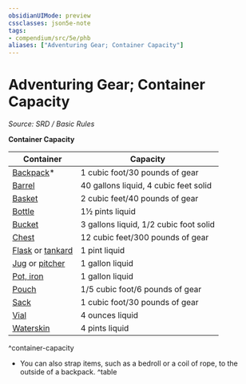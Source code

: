 ```yaml
---
obsidianUIMode: preview
cssclasses: json5e-note
tags:
- compendium/src/5e/phb
aliases: ["Adventuring Gear; Container Capacity"]
---
```

# Adventuring Gear; Container Capacity
*Source: SRD / Basic Rules* 

**Container Capacity**

| Container | Capacity |
|-----------|----------|
| [Backpack](compendium/items/backpack.md)* | 1 cubic foot/30 pounds of gear |
| [Barrel](compendium/items/barrel.md) | 40 gallons liquid, 4 cubic feet solid |
| [Basket](compendium/items/basket.md) | 2 cubic feet/40 pounds of gear |
| [Bottle](compendium/items/glass-bottle.md) | 1½ pints liquid |
| [Bucket](compendium/items/bucket.md) | 3 gallons liquid, 1/2 cubic foot solid |
| [Chest](compendium/items/chest.md) | 12 cubic feet/300 pounds of gear |
| [Flask](compendium/items/flask.md) or [tankard](compendium/items/tankard.md) | 1 pint liquid |
| [Jug](compendium/items/jug.md) or [pitcher](compendium/items/pitcher.md) | 1 gallon liquid |
| [Pot, iron](compendium/items/iron-pot.md) | 1 gallon liquid |
| [Pouch](compendium/items/pouch.md) | 1/5 cubic foot/6 pounds of gear |
| [Sack](compendium/items/sack.md) | 1 cubic foot/30 pounds of gear |
| [Vial](compendium/items/vial.md) | 4 ounces liquid |
| [Waterskin](compendium/items/waterskin.md) | 4 pints liquid |
^container-capacity

* You can also strap items, such as a bedroll or a coil of rope, to the outside of a backpack.
^table